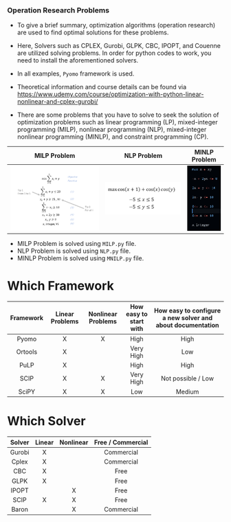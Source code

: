 ### Operation Research Problems

- To give a brief summary, optimization algorithms (operation research) are used to find optimal solutions for these problems.
- Here, Solvers such as CPLEX, Gurobi, GLPK, CBC, IPOPT, and Couenne are utilized solving problems. In order for python codes to work, you need to install the aforementioned solvers.
- In all examples, `Pyomo` framework is used.
- Theoretical information and course details can be found via https://www.udemy.com/course/optimization-with-python-linear-nonlinear-and-cplex-gurobi/

- There are some problems that you have to solve to seek the solution of optimization problems such as linear programming (LP), mixed-integer programming (MILP), nonlinear programming (NLP), mixed-integer nonlinear programming (MINLP), and constraint programming (CP).

| MILP Problem | NLP Problem | MINLP Problem |
|---------|---------|---------|
| ![MILP Problem](MILP.PNG) | ![NLP Problem](NLP.PNG) | ![Alt text](MINLP.PNG) |

- MILP Problem is solved using `MILP.py` file.
- NLP Problem is solved using `NLP.py` file.
- MINLP Problem is solved using `MNILP.py` file.

# Which Framework

| Framework | Linear Problems | Nonlinear Problems | How easy to start with | How easy to configure a new solver and about documentation |
|:----------:|:----------:|:----------:|:----------:|:----------:|
| Pyomo | X | X | High | High |
| Ortools | X |  | Very High | Low |
| PuLP | X |  | High | High |
| SCIP | X | X | Very High | Not possible / Low |
| SciPY | X | X | Low | Medium |

# Which Solver

| Solver | Linear| Nonlinear | Free / Commercial |
|:----------:|:----------:|:----------:|:----------:|
| Gurobi | X |  | Commercial |
| Cplex | X |  | Commercial|
| CBC | X |  | Free|
| GLPK | X |  | Free |
| IPOPT |  | X | Free |
| SCIP | X | X | Free |
| Baron | | X | Commercial |
